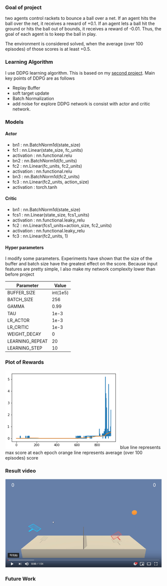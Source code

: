 ### Goal of project
two agents control rackets to bounce a ball over a net. If an agent hits the ball over the net, it receives a reward of +0.1. If an agent lets a ball hit the ground or hits the ball out of bounds, it receives a reward of -0.01. Thus, the goal of each agent is to keep the ball in play.

The environment is considered solved, when the average (over 100 episodes) of those scores is at least +0.5.

### Learning Algorithm
I use DDPG learning algorithm. This is based on my [second project](https://github.com/DaeHwanGi/DRLND_P2_Continuous-Control). Main key points of DDPG are as follows
* Replay Buffer
* soft target update
* Batch Normalization
* add noise for explore
DDPG network is consist with actor and critic network.
### Models

#### Actor
* bn1 : nn.BatchNorm1d(state_size)
* fc1 : nn.Linear(state_size, fc_units)
* activation : nn.functional.relu
* bn2 : nn.BatchNorm1d(fc_units)
* fc2 : nn.Linear(fc_units, fc2_units)
* activation : nn.functional.relu
* bn3 : nn.BatchNorm1d(fc2_units)
* fc3 : nn.Linear(fc2_units, action_size)
* activation : torch.tanh
#### Critic
* bn1 : nn.BatchNorm1d(state_size)
* fcs1 : nn.Linear(state_size, fcs1_units)
* activation : nn.functional.leaky_relu
* fc2 : nn.Linear(fcs1_units+action_size, fc2_units)
* activation : nn.functional.leaky_relu
* fc3 : nn.Linear(fc2_units, 1)

#### Hyper parameters
I modify some parameters. Experiments have shown that the size of the buffer and batch size have the greatest effect on the score.
Because input features are pretty simple, I also make my network complexity lower than before project

Parameter | Value
--- | ---
BUFFER_SIZE | int(1e5)
BATCH_SIZE | 256
GAMMA | 0.99  
TAU | 1e-3
LR_ACTOR | 1e-3
LR_CRITIC | 1e-3
WEIGHT_DECAY | 0
LEARNING_REPEAT | 20
LEARNING_STEP | 10

### Plot of Rewards
![plot.png](image/plot.png)
blue line represents max score at each epoch
orange line represents average (over 100 episodes) score

### Result video
[![Watch the video](image/youtube.png)](https://youtu.be/hOY0uCtpiTM)

### Future Work


